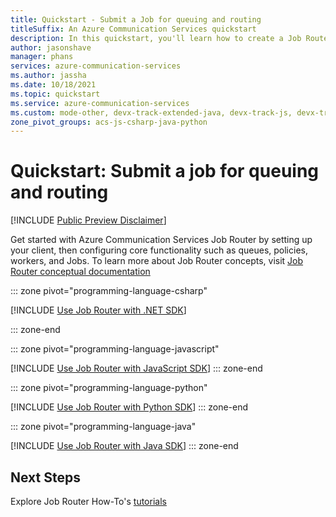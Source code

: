 ```yaml
---
title: Quickstart - Submit a Job for queuing and routing
titleSuffix: An Azure Communication Services quickstart
description: In this quickstart, you'll learn how to create a Job Router client, Distribution Policy, Queue, and Job within your Azure Communication Services resource.
author: jasonshave
manager: phans
services: azure-communication-services
ms.author: jassha
ms.date: 10/18/2021
ms.topic: quickstart
ms.service: azure-communication-services
ms.custom: mode-other, devx-track-extended-java, devx-track-js, devx-track-python
zone_pivot_groups: acs-js-csharp-java-python
---
```

# Quickstart: Submit a job for queuing and routing

[!INCLUDE [Public Preview Disclaimer](../../includes/public-preview-include-document.md)]

Get started with Azure Communication Services Job Router by setting up your client, then configuring core functionality such as queues, policies, workers, and Jobs. To learn more about Job Router concepts, visit [Job Router conceptual documentation](../../concepts/router/concepts.md)

::: zone pivot="programming-language-csharp"

[!INCLUDE [Use Job Router with .NET SDK](./includes/router-quickstart-net.md)]

::: zone-end

::: zone pivot="programming-language-javascript"

[!INCLUDE [Use Job Router with JavaScript SDK](./includes/router-quickstart-javascript.md)]
::: zone-end

::: zone pivot="programming-language-python"

[!INCLUDE [Use Job Router with Python SDK](./includes/router-quickstart-python.md)]
::: zone-end

::: zone pivot="programming-language-java"

[!INCLUDE [Use Job Router with Java SDK](./includes/router-quickstart-java.md)]
::: zone-end

## Next Steps
Explore Job Router How-To's [tutorials](/azure/communication-services/concepts/router/concepts#check-out-our-how-to-guides)

<!-- LINKS -->
[subscribe_events]: ../../how-tos/router-sdk/subscribe-events.md
[worker_registered_event]: ../../how-tos/router-sdk/subscribe-events.md#microsoftcommunicationrouterworkerregistered
[job_classified_event]: ../../how-tos/router-sdk/subscribe-events.md#microsoftcommunicationrouterjobclassified
[offer_issued_event]: ../../how-tos/router-sdk/subscribe-events.md#microsoftcommunicationrouterworkerofferissued
[offer_accepted_event]: ../../how-tos/router-sdk/subscribe-events.md#microsoftcommunicationrouterworkerofferaccepted
